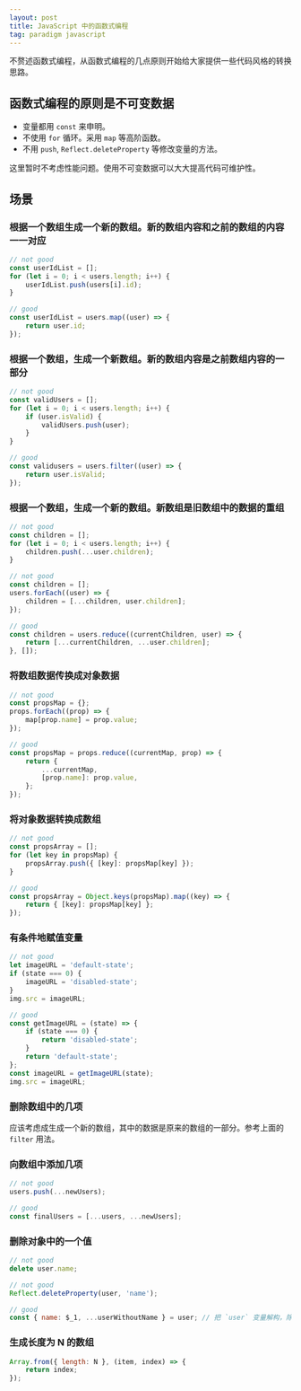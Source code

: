 ```yaml
---
layout: post
title: JavaScript 中的函数式编程
tag: paradigm javascript
---
```


不赘述函数式编程，从函数式编程的几点原则开始给大家提供一些代码风格的转换思路。

## 函数式编程的原则是不可变数据

- 变量都用 `const` 来申明。
- 不使用 `for` 循环。采用 `map` 等高阶函数。
- 不用 `push`, `Reflect.deleteProperty` 等修改变量的方法。

这里暂时不考虑性能问题。使用不可变数据可以大大提高代码可维护性。

## 场景

### 根据一个数组生成一个新的数组。新的数组内容和之前的数组的内容一一对应

```js
// not good
const userIdList = [];
for (let i = 0; i < users.length; i++) {
    userIdList.push(users[i].id);
}

// good
const userIdList = users.map((user) => {
    return user.id;
});
```

### 根据一个数组，生成一个新数组。新的数组内容是之前数组内容的一部分

```js
// not good
const validUsers = [];
for (let i = 0; i < users.length; i++) {
    if (user.isValid) {
        validUsers.push(user);
    }
}

// good
const validusers = users.filter((user) => {
    return user.isValid;
});
```

### 根据一个数组，生成一个新的数组。新数组是旧数组中的数据的重组

```js
// not good
const children = [];
for (let i = 0; i < users.length; i++) {
    children.push(...user.children);
}

// not good
const children = [];
users.forEach((user) => {
    children = [...children, user.children];
});

// good
const children = users.reduce((currentChildren, user) => {
    return [...currentChildren, ...user.children];
}, []);
```

### 将数组数据传换成对象数据

```js
// not good
const propsMap = {};
props.forEach((prop) => {
    map[prop.name] = prop.value;
});

// good
const propsMap = props.reduce((currentMap, prop) => {
    return {
        ...currentMap,
        [prop.name]: prop.value,
    };
});
```

### 将对象数据转换成数组

```js
// not good
const propsArray = [];
for (let key in propsMap) {
    propsArray.push({ [key]: propsMap[key] });
}

// good
const propsArray = Object.keys(propsMap).map((key) => {
    return { [key]: propsMap[key] };
});
```

### 有条件地赋值变量

```js
// not good
let imageURL = 'default-state';
if (state === 0) {
    imageURL = 'disabled-state';
}
img.src = imageURL;

// good
const getImageURL = (state) => {
    if (state === 0) {
        return 'disabled-state';
    }
    return 'default-state';
};
const imageURL = getImageURL(state);
img.src = imageURL;
```

### 删除数组中的几项

应该考虑成生成一个新的数组，其中的数据是原来的数组的一部分。参考上面的 `filter` 用法。

### 向数组中添加几项

```js
// not good
users.push(...newUsers);

// good
const finalUsers = [...users, ...newUsers];
```

### 删除对象中的一个值

```js
// not good
delete user.name;

// not good
Reflect.deleteProperty(user, 'name');

// good
const { name: $_1, ...userWithoutName } = user; // 把 `user` 变量解构，除了 `name` 之外的属性都赋值给 `userWithoutName` 变量
```

### 生成长度为 N 的数组

```js
Array.from({ length: N }, (item, index) => {
    return index;
});
```
